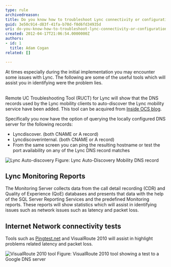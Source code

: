 ```yaml
---
type: rule
archivedreason: 
title: Do you know how to troubleshoot Lync connectivity or configuration issues?
guid: 3e50c914-d83f-41fa-b70d-f0d6fd34935d
uri: do-you-know-how-to-troubleshoot-lync-connectivity-or-configuration-issues
created: 2012-04-17T21:06:54.0000000Z
authors:
- id: 1
  title: Adam Cogan
related: []

---
```



At times especially during the initial implementation you may encounter some issues with Lync. The following are some of the useful tools which will assist you in identifying were the problem lies.
<br><excerpt class='endintro'></excerpt><br>
<p>Remote UC Troubleshooting Tool (RUCT) for Lync will show that the DNS records used by the Lync mobility clients to auto-discover the Lync mobility service have been added. This tool can be acquired from <a href="http&#58;//insideocs.com/" target="_blank">Inside OCS blog</a>.</p>
<p>Specifically you now have the option of querying the locally configured DNS server for the following records&#58;</p>
<ul>
<li>Lyncdiscover. (both CNAME or A record)</li>
<li>Lyncdiscoverinternal. (both CNAME or A record)</li>
<li>From the same screen you can ping the resulting hostname or test the port availability on any of the Lync DNS record matches</li>
</ul>
<img src="/ITAndNetworking/Rules-to-Better-Lync/PublishingImages/lync-auto-discovery.jpg" alt="Lync Auto-discovery" class="ms-rteCustom-ImageArea" />
<span class="ms-rteCustom-FigureNormal">Figure&#58; Lync Auto-Discovery Mobility DNS record</span>
<h2>Lync Monitoring Reports</h2>
<p>The Monitoring Server collects data from the call detail recording (CDR) and Quality of Experience (QoE) databases and presents that data with the help of the SQL Server Reporting Services and the predefined Monitoring reports. These reports will show statistics which will assist in identifying issues such as network issues such as latency and packet loss.</p>
<h2>Internet Network connectivity tests</h2>
<p>Tools such as <a href="http&#58;//pingtest.net/" target="_blank">Pingtest.net</a> and VisualRoute 2010 will assist in highlight problems related latency and packet loss.</p>
<img src="/ITAndNetworking/Rules-to-Better-Lync/PublishingImages/visualroute-tool.jpg" alt="VisualRoute 2010 tool" class="ms-rteCustom-ImageArea" />
<span class="ms-rteCustom-FigureNormal">Figure&#58; VisualRoute 2010 tool showing a test to a Google DNS server</span>



